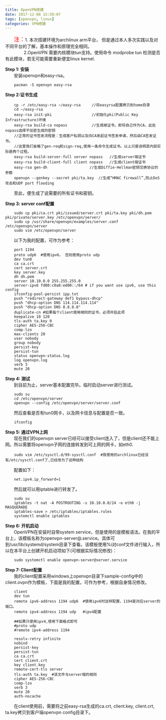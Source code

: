```yaml
---
title: OpenVPN搭建
date: 2017-12-08 15:59:07
tags: [openvpn, linux]
categories: VPN搭建
---
```


&emsp;&emsp;<font size=4 color=red>注：</font>1. 本次搭建环境为archlinux arm平台， 但是通过本人多次实践以及对不同平台的了解，基本操作和原理完全相同。</br>
&emsp;&emsp;&emsp;&emsp; 2.OpenVPN 需要内核模块tun支持。使用命令 modprobe tun 检测是否有此模块，若无可能需要重新便宜linux kernel.

**Step 1: 安装**</br>
&emsp;&emsp;安装openvpn和easy-rsa。 
```
    pacman -S openvpn easy-rsa
```

**Step 2:证书生成**
```
    cp -r /etc/easy-rsa ~/easy-rsa     //将easyrsa配置拷贝到home目录
    cd ~/easy-rsa
    easy-rsa init-pki                  //初始化pki(Public Key Infrastructure)环境
    easy-rsa build-ca nopass           //生成根证书，即将自己作为CA，此处nopass选择不加密生成的密钥
    //正常的证书签发流程是：生成客户私钥以及向CA发起证书签发申请，然后由CA签发证书。
    //这里我们省略了gen-req和sign-req,使用一条命令生成证书。以上只是说明其内部实际是两个过程。
    easy-rsa build-server-full server nopass   //生成server端证书
    easy-rsa build-client-full client nopass   //生成client端证书
    easy-rsa gen-dh                   //生成Diffie-Hellman密钥交换协议的参数
    openvpn --genkey --secret pki/ta.key  //生成“HMAC firewall”,防止DoS攻击和UDP port flooding
```
&emsp;&emsp;至此，便生成了说需要的所有证书和密钥。</br>

**Step 3: server conf配置**
```
    sudo cp pki/ca.crt pki/issued/server.crt pki/ta.key pki/dh.pem pki/private/server.key /etc/openvpn/server/
    sudo cp /usr/share/openvpn/examples/server.conf /etc/openvpn/server
    sudo vim /etc/openvpn/server
```
&emsp;&emsp;以下为我的配置，可作为参考：
```
    port 1194
    proto udp6  #使用ipv6， 否则使用proto udp
    dev tun0
    ca ca.crt
    cert server.crt
    key server.key 
    dh dh.pem
    server 10.10.0.0 255.255.255.0
    server-ipv6 fd00:c0a8:ed00::/64 # if you want use ipv6, use this config
    ifconfig-pool-persist ipp.txt
    push "redirect-gateway def1 bypass-dhcp"
    push "dhcp-option DNS 114.114.114.114"
    push "dhcp-option DNS 8.8.8.8"
    duplicate-cn #如果每个client使用相同的证书，必须开启此项
    keepalive 10 120
    tls-auth ta.key 0
    cipher AES-256-CBC
    comp-lzo
    max-clients 20
    user nobody
    group nobody
    persist-key
    persist-tun
    status openvpn-status.log
    log openvpn.log
    verb 3
    mute 20
```

**Step 4: 测试**</br>
&emsp;&emsp;到目前为止，server基本配置完毕。临时启动server进行测试。
```
    sudo su
    cd /etc/openvpn/server
    openvpn --config /etc/openvpn/server/server.conf
```
&emsp;&emsp;然后查看是否有tun0网卡，以及网卡信息与配置是否一致。
```
    ifconfig
```

**Step 5: 通过VPN上网**</br>
&emsp;&emsp;现在我们的openvpn server已经可以接受client连入了，但是client还不能上网。所以需要将openvpn子网的连接转发到可上网的网卡，如eth0.
```
    sudo vim /etc/sysctl.d/99-sysctl.conf  #我使用的archlinux已经没有/etc/sysctl.conf了,已经改为了这种结构
```
&emsp;&emsp;配置如下：
```
    net.ipv4.ip_forward=1
```
&emsp;&emsp;然后就可以用iptable进行转发了。
```
    sudo su
    iptables -t nat -A POSTROUTING -s 10.10.0.0/24 -o eth0 -j MASQUERADE
    iptables-save > /etc/iptables/iptables.rules
    systemctl enable iptables    
```

**Step 6: 开机启动**</br>
&emsp;&emsp;OpenVPN在安装时自带system service，但是使用的是模板语法。在我的平台上，该模板名称为openvpn-server@.service。具体可到/usr/lib/systemd/system目录下查看。该模板使用%i对conf文件进行输入，所以在本平台上创建开机启动项如下(可根据实际情况修改)：
```
    sudo systemctl enable openvpn-server@server.service
```

**Step 7: Client配置**</br>
&emsp;&emsp;我的client配置采用windows上openvpn目录下sample-config中的client.ovpn作为模板，下面是我的配置，可作为参考，根据自身情况修改。
```
    client
    dev tun
    remote ipv6-address 1194 udp6  #使用ipv6时这样配置，1194是对应server的端口。
    remote ipv4-address 1194 udp   #ipv4配置
    
    ##如果只使用ipv4,使用下面格式即可
    #proto udp
    #remote ipv4-address 1194
    
    resolv-retry infinite
    nobind
    persist-key
    persist-tun
    ca ca.crt
    cert client.crt
    key client.key
    remote-cert-tls server
    tls-auth ta.key  #该文件与server端的相同
    cipher AES-256-CBC
    comp-lzo
    verb 3
    mute 20
    auth-nocache
```
&emsp;&emsp;在client使用前，需要将之前easy-rsa生成的ca.crt, client.key, client.crt, ta.key拷贝到客户端openvpn config目录下。

